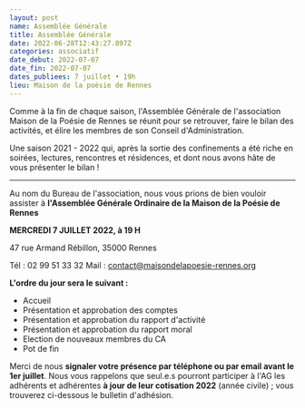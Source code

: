 ```yaml
---
layout: post
name: Assemblée Générale
title: Assemblée Générale
date: 2022-06-28T12:43:27.897Z
categories: associatif
date_debut: 2022-07-07
date_fin: 2022-07-07
dates_publiees: 7 juillet • 19h
lieu: Maison de la poésie de Rennes
---
```

Comme à la fin de chaque saison, l'Assemblée Générale de l'association Maison de la Poésie de Rennes se réunit pour se retrouver, faire le bilan des activités, et élire les membres de son Conseil d'Administration.

Une saison 2021 - 2022 qui, après la sortie des confinements a été riche en soirées, lectures, rencontres et résidences, et dont nous avons hâte de vous présenter le bilan !

- - -

Au nom du Bureau de l'association, nous vous prions de bien vouloir assister à **l'Assemblée Générale Ordinaire de la Maison de la Poésie de Rennes**

**MERCREDI 7 JUILLET 2022, à 19 H**  

47 rue Armand Rébillon, 35000 Rennes

Tél : 02 99 51 33 32
Mail : [contact@maisondelapoesie-rennes.org](mailto:contact@maisondelapoesie-rennes.org?subject=Assembl%C3%A9e%20G%C3%A9n%C3%A9rale)

**L'ordre du jour sera le suivant :**

* Accueil
* Présentation et approbation des comptes
* Présentation et approbation du rapport d'activité
* Présentation et approbation du rapport moral
* Election de nouveaux membres du CA
* Pot de fin

Merci de nous **signaler votre présence par téléphone ou par email avant le 1er juillet**. Nous vous rappelons que seul.e.s pourront participer à l'AG les adhérents et adhérentes **à jour de leur cotisation 2022** (année civile) ; vous trouverez ci-dessous le bulletin d'adhésion.